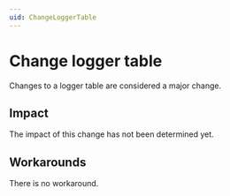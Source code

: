 ```yaml
---
uid: ChangeLoggerTable
---
```


# Change logger table

Changes to a logger table are considered a major change.

## Impact

The impact of this change has not been determined yet.

## Workarounds

There is no workaround.
